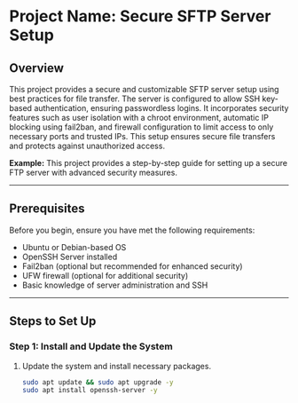 # Project Name: Secure SFTP Server Setup

## Overview
This project provides a secure and customizable SFTP server setup using best practices for file transfer. The server is configured to allow SSH key-based authentication, ensuring passwordless logins. It incorporates security features such as user isolation with a chroot environment, automatic IP blocking using fail2ban, and firewall configuration to limit access to only necessary ports and trusted IPs. This setup ensures secure file transfers and protects against unauthorized access.

**Example:**
This project provides a step-by-step guide for setting up a secure FTP server with advanced security measures.

---

## Prerequisites
Before you begin, ensure you have met the following requirements:

- Ubuntu or Debian-based OS
- OpenSSH Server installed
- Fail2ban (optional but recommended for enhanced security)
- UFW firewall (optional for additional security)
- Basic knowledge of server administration and SSH

---

## Steps to Set Up

### Step 1: Install and Update the System
1. Update the system and install necessary packages.
   
   ```bash
   sudo apt update && sudo apt upgrade -y
   sudo apt install openssh-server -y
